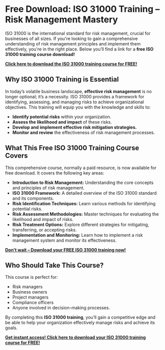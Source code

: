 # Free Download: ISO 31000 Training – Risk Management Mastery

ISO 31000 is the international standard for risk management, crucial for businesses of all sizes. If you're looking to gain a comprehensive understanding of risk management principles and implement them effectively, you're in the right place. Below you’ll find a link for a **free ISO 31000 training course download!**

[**Click here to download the ISO 31000 training course for FREE!**](https://udemywork.com/iso-31000-training)

## Why ISO 31000 Training is Essential

In today’s volatile business landscape, **effective risk management** is no longer optional; it’s a necessity. ISO 31000 provides a framework for identifying, assessing, and managing risks to achieve organizational objectives. This training will equip you with the knowledge and skills to:

*   **Identify potential risks** within your organization.
*   **Assess the likelihood and impact** of these risks.
*   **Develop and implement effective risk mitigation strategies.**
*   **Monitor and review** the effectiveness of risk management processes.

## What This Free ISO 31000 Training Course Covers

This comprehensive course, normally a paid resource, is now available for free download. It covers the following key areas:

*   **Introduction to Risk Management:** Understanding the core concepts and principles of risk management.
*   **ISO 31000 Framework:** A detailed overview of the ISO 31000 standard and its components.
*   **Risk Identification Techniques:** Learn various methods for identifying potential risks.
*   **Risk Assessment Methodologies:** Master techniques for evaluating the likelihood and impact of risks.
*   **Risk Treatment Options:** Explore different strategies for mitigating, transferring, or accepting risks.
*   **Implementation and Monitoring:** Learn how to implement a risk management system and monitor its effectiveness.

[**Don't wait – Download your FREE ISO 31000 training now!**](https://udemywork.com/iso-31000-training)

## Who Should Take This Course?

This course is perfect for:

*   Risk managers
*   Business owners
*   Project managers
*   Compliance officers
*   Anyone involved in decision-making processes.

By completing this **ISO 31000 training**, you’ll gain a competitive edge and be able to help your organization effectively manage risks and achieve its goals.

[**Get instant access! Click here to download your ISO 31000 training course for FREE!**](https://udemywork.com/iso-31000-training)

